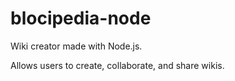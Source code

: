 # blocipedia-node
Wiki creator made with Node.js.

Allows users to create, collaborate, and share wikis.